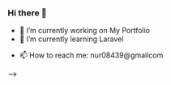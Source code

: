 ### Hi there 👋
- 🔭 I’m currently working on My Portfolio
- 🌱 I’m currently learning Laravel
<!-- - 👯 I’m looking to collaborate on ... -->
<!-- - 🤔 I’m looking for help with ... -->
<!-- - 💬 Ask me about ... -->
- 📫 How to reach me: nur08439@gmailcom
<!-- - 😄 Pronouns: ... -->
<!-- - ⚡ Fun fact: ... -->
-->
